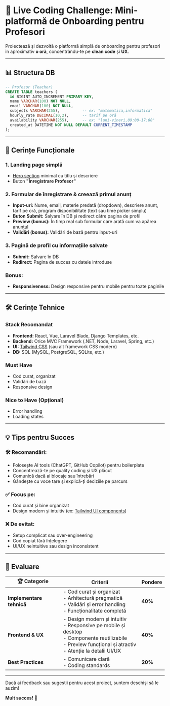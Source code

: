 # 🚀 Live Coding Challenge: Mini-platformă de Onboarding pentru Profesori

Proiectează și dezvoltă o platformă simplă de onboarding pentru profesori în aproximativ **o oră**, concentrându-te pe **clean code** și **UX**.

---

## 📊 Structura DB

```sql
-- Profesor (Teacher)
CREATE TABLE teachers (
  id BIGINT AUTO_INCREMENT PRIMARY KEY,
  name VARCHAR(100) NOT NULL,
  email VARCHAR(100) NOT NULL,
  subjects VARCHAR(255),          -- ex: "matematica,informatica"
  hourly_rate DECIMAL(10,2),      -- tarif pe oră
  availability VARCHAR(255),      -- ex: "luni-vineri,09:00-17:00"
  created_at DATETIME NOT NULL DEFAULT CURRENT_TIMESTAMP
);
```

---

## 🎯 Cerințe Funcționale

### 1. **Landing page simplă**
- [Hero section](https://tailwindui.com/components/marketing/sections/heroes) minimal cu titlu și descriere
- Buton **"Înregistrare Profesor"**

### 2. **Formular de înregistrare & creează primul anunț**
- **Input-uri:** Nume, email, materie predată (dropdown), descriere anunț, tarif pe oră, program disponibilitate (text sau time picker simplu)
- **Buton Submit:** Salvare în DB și redirect către pagina de profil
- **Preview (bonus):** În timp real sub formular care arată cum va apărea anunțul
- **Validări (bonus):** Validări de bază pentru input-uri

### 3. **Pagină de profil cu informațiile salvate**
- **Submit:** Salvare în DB
- **Redirect:** Pagina de succes cu datele introduse

### **Bonus:**
- **Responsiveness:** Design responsive pentru mobile pentru toate paginile

---

## 🛠️ Cerințe Tehnice

### **Stack Recomandat**
- **Frontend:** React, Vue, Laravel Blade, Django Templates, etc.
- **Backend:** Orice MVC Framework (.NET, Node, Laravel, Spring, etc.)
- **UI:** [Tailwind CSS](https://tailwindcss.com/) (sau alt framework CSS modern)
- **DB:** SQL (MySQL, PostgreSQL, SQLite, etc.)

### **Must Have**
- Cod curat, organizat
- Validări de bază
- Responsive design

### **Nice to Have (Opțional)**
- Error handling
- Loading states

---

## 💡 Tips pentru Succes

### 🛠️ **Recomandări:**
- Folosește AI tools (ChatGPT, GitHub Copilot) pentru boilerplate
- Concentrează-te pe quality coding și UX plăcut
- Comunică dacă ai blocaje sau întrebări
- Gândește cu voce tare și explică-ți deciziile pe parcurs

### ✅ **Focus pe:**
- Cod curat și bine organizat
- Design modern și intuitiv (ex: [Tailwind UI components](https://tailwindui.com/components))

### ❌ **De evitat:**
- Setup complicat sau over-engineering
- Cod copiat fără înțelegere
- UI/UX neintuitive sau design inconsistent

---

## 🎯 Evaluare

| 🏆 **Categorie**       | **Criterii**                                                                                                                                                     | **Pondere** |
|------------------------|------------------------------------------------------------------------------------------------------------------------------------------------------------------|-------------|
| **Implementare tehnică** | - Cod curat și organizat<br>- Arhitectură pragmatică<br>- Validări și error handling<br>- Funcționalitate completă                                               | **40%**     |
| **Frontend & UX**      | - Design modern și intuitiv<br>- Responsive pe mobile și desktop<br>- Componente reutilizabile<br>- Preview funcțional și atractiv<br>- Atenție la detalii UI/UX | **40%**     |
| **Best Practices**     | - Comunicare clară<br>- Coding standards                                                                                                                         | **20%**     |

---

Dacă ai feedback sau sugestii pentru acest proiect, suntem deschiși să le auzim!


**Mult succes!** 🚀
